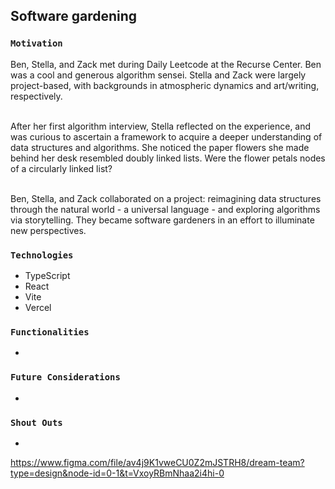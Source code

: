 ## Software gardening

### `Motivation`<br>
Ben, Stella, and Zack met during Daily Leetcode at the Recurse Center. Ben was a cool and generous algorithm sensei. Stella and Zack were largely project-based, with backgrounds in atmospheric dynamics and art/writing, respectively.<br><br>

After her first algorithm interview, Stella reflected on the experience, and was curious to ascertain a framework to acquire a deeper understanding of data structures and algorithms. She noticed the paper flowers she made behind her desk resembled doubly linked lists. Were the flower petals nodes of a circularly linked list?<br><br>

Ben, Stella, and Zack collaborated on a project: reimagining data structures through the natural world - a universal language - and exploring algorithms via storytelling. They became software gardeners in an effort to illuminate new perspectives.

### `Technologies`<br>
- TypeScript
- React
- Vite
- Vercel

### `Functionalities`<br>
- 

### `Future Considerations`<br>
- 

### `Shout Outs`<br>
- 


https://www.figma.com/file/av4j9K1vweCU0Z2mJSTRH8/dream-team?type=design&node-id=0-1&t=VxoyRBmNhaa2i4hi-0
